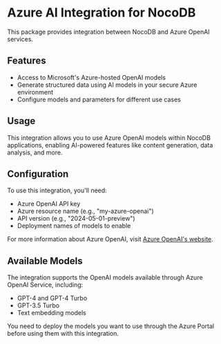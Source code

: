 # Azure AI Integration for NocoDB

This package provides integration between NocoDB and Azure OpenAI services.

## Features

- Access to Microsoft's Azure-hosted OpenAI models
- Generate structured data using AI models in your secure Azure environment
- Configure models and parameters for different use cases

## Usage

This integration allows you to use Azure OpenAI models within NocoDB applications, enabling AI-powered features like content generation, data analysis, and more.

## Configuration

To use this integration, you'll need:
- Azure OpenAI API key
- Azure resource name (e.g., "my-azure-openai")
- API version (e.g., "2024-05-01-preview")
- Deployment names of models to enable

For more information about Azure OpenAI, visit [Azure OpenAI's website](https://azure.microsoft.com/en-us/products/ai-services/openai-service).

## Available Models

The integration supports the OpenAI models available through Azure OpenAI Service, including:

- GPT-4 and GPT-4 Turbo
- GPT-3.5 Turbo
- Text embedding models

You need to deploy the models you want to use through the Azure Portal before using them with this integration. 